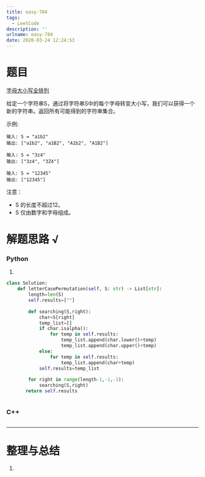 ```yaml
---
title: easy-784
tags:
  - LeetCode
description: ''
urlname: easy-784
date: 2020-03-24 12:24:53
---
```


# 题目

[字母大小写全排列](https://leetcode-cn.com/problems/letter-case-permutation/)

给定一个字符串S，通过将字符串S中的每个字母转变大小写，我们可以获得一个新的字符串。返回所有可能得到的字符串集合。

示例:

```
输入: S = "a1b2"
输出: ["a1b2", "a1B2", "A1b2", "A1B2"]
```



```
输入: S = "3z4"
输出: ["3z4", "3Z4"]
```



```
输入: S = "12345"
输出: ["12345"]
```


注意：

- S 的长度不超过12。
- S 仅由数字和字母组成。



# 解题思路 √

### Python

1. 

```python
class Solution:
    def letterCasePermutation(self, S: str) -> List[str]:
        length=len(S)
        self.results=[""]
        
        def searching(S,right):
            char=S[right]
            temp_list=[]
            if char.isalpha():
                for temp in self.results:
                    temp_list.append(char.lower()+temp)
                    temp_list.append(char.upper()+temp)
            else:
                for temp in self.results:
                    temp_list.append(char+temp)
            self.results=temp_list
            
        for right in range(length-1,-1,-1):
            searching(S,right)
       return self.results
```


```python

```



### C++

```cpp

```

---



# 整理与总结

1. 

